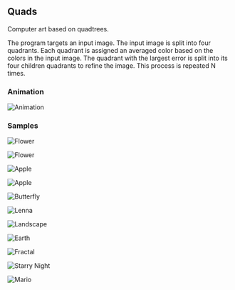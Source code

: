 ## Quads

Computer art based on quadtrees.

The program targets an input image. The input image is split into four quadrants. Each quadrant is assigned an averaged color based on the colors in the input image. The quadrant with the largest error is split into its four children quadrants to refine the image. This process is repeated N times.

### Animation

![Animation](http://i.imgur.com/UE2eOkx.gif)

### Samples

![Flower](http://i.imgur.com/RomAaw7.png)

![Flower](http://i.imgur.com/kjosmto.png)

![Apple](http://i.imgur.com/IiPaYO7.png)

![Apple](http://i.imgur.com/ZB83zVM.png)

![Butterfly](http://i.imgur.com/ujiZTwx.png)

![Lenna](http://i.imgur.com/OFdLCrD.png)

![Landscape](http://i.imgur.com/mBQAXFp.png)

![Earth](http://i.imgur.com/5xeoJws.png)

![Fractal](http://i.imgur.com/WJmHRcV.png)

![Starry Night](http://i.imgur.com/yLNet30.png)

![Mario](http://i.imgur.com/QvYyT3V.gif)
